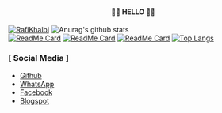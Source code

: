 ### <h4 align="center">👨‍💻 HELLO 👨‍💻</h4>
<a href="https://github.com/Rafikhalbi"><img title="RafiKhalbi" src="https://komarev.com/ghpvc/?username=Rafikhalbi&label=Views&color=blue&style=plastic"></a>
![Anurag's github stats](https://github-readme-stats.vercel.app/api?username=rafikhalbi&show_icons=true&theme=radical)<br>
[![ReadMe Card](https://github-readme-stats.vercel.app/api/pin/?username=rafikhalbi&repo=calender&show_icons=true&theme=radical)](https://github.com/anuraghazra/github-readme-stats)
[![ReadMe Card](https://github-readme-stats.vercel.app/api/pin/?username=rafikhalbi&repo=game&show_icons=true&theme=radical)](https://github.com/anuraghazra/github-readme-stats)
[![ReadMe Card](https://github-readme-stats.vercel.app/api/pin/?username=rafikhalbi&repo=RAFIKHALBI&show_icons=true&theme=radical)](https://github.com/anuraghazra/github-readme-stats)
[![Top Langs](https://github-readme-stats.vercel.app/api/top-langs/?username=rafikhalbi&langs_count=8&show_icons=true&theme=radical)](https://github.com/anuraghazra/github-readme-stats)
### [ Social Media ]
- <a href="https://github.com/rafikhalbi">Github</a>
- <a href="http://api.whatsapp.com/send?phone=6282382022200">WhatsApp</a>
- <a href="https://www.facebook.com/MARK.ZUCKERBERG.22">Facebook</a>
- <a href="https://blogspot.com/rafikhalbi"/>Blogspot</a>
